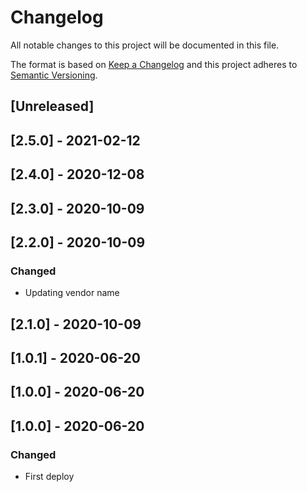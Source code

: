 # Changelog

All notable changes to this project will be documented in this file.

The format is based on [Keep a Changelog](http://keepachangelog.com/en/1.0.0/)
and this project adheres to [Semantic Versioning](http://semver.org/spec/v2.0.0.html).

## [Unreleased]

## [2.5.0] - 2021-02-12

## [2.4.0] - 2020-12-08

## [2.3.0] - 2020-10-09

## [2.2.0] - 2020-10-09
### Changed
- Updating vendor name

## [2.1.0] - 2020-10-09

## [1.0.1] - 2020-06-20

## [1.0.0] - 2020-06-20

## [1.0.0] - 2020-06-20
### Changed
- First deploy